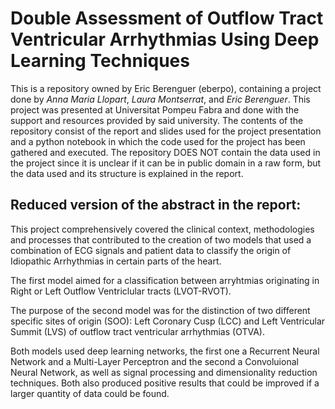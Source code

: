 # Double Assessment of Outflow Tract Ventricular Arrhythmias Using Deep Learning Techniques
This is a repository owned by Eric Berenguer (eberpo), containing a project done by *Anna Maria Llopart*, *Laura Montserrat*, and *Eric Berenguer*. This project was presented at Universitat Pompeu Fabra and done with the support and resources provided by said university.
The contents of the repository consist of the report and slides used for the project presentation and a python notebook in which the code used for the project has been gathered and executed. The repository DOES NOT contain the data used in the project since it is unclear if it can be in public domain in a raw form, but the data used and its structure is explained in the report.

## Reduced version of the abstract in the report:
This project comprehensively covered the clinical context, methodologies and processes that contributed to the creation of  two models that used a combination of ECG signals and patient data to classify the origin of Idiopathic Arrhythmias in certain parts of the heart. 

The first model aimed for a classification between arryhtmias originating in Right or Left Outflow Ventriclular tracts (LVOT-RVOT). 

The purpose of the second model was for the distinction of two different specific sites of origin (SOO): Left Coronary Cusp (LCC) and Left Ventricular Summit (LVS) of outflow tract ventricular arrhythmias (OTVA). 

Both models used deep learning networks, the first one a Recurrent Neural Network and a Multi-Layer Perceptron and the second a Convoluional Neural Network, as well as signal processing and dimensionality reduction techniques. Both also produced positive results that could be improved if a larger quantity of data could be found.
